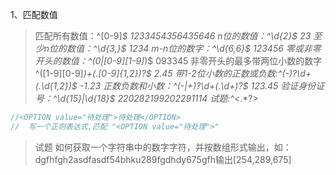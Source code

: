 1、匹配数值
> 匹配所有数值：^[0-9]*$
1233454356435646
> n位的数值：^\d{2}$
23
> 至少n位的数值：^\d{3,}$
1234
> m-n位的数字：^\d{6,6}$
123456
> 零或非零开头的数值：^(0|[0-9][1-9]*)$
093345
> 非零开头的最多带两位小数的数字 ^([1-9][0-9]*)+(.[0-9]{1,2})?$
2.45
> 带1-2位小数的正数或负数:^(\-)?\d+(\.\d{1,2})$
-1.23
> 正数负数和小数：^(\-|\+)?\d+(\.\d+)?$
123.45
> 验证身份证号：^\d{15}|\d{18}$
220282199202291114
>  试题:^*<.*?>
```php 
//<OPTION value="待处理">待处理</OPTION>
//  写一个正则表达式,匹配 "<OPTION value="待处理">"
```
> 试题 如何获取一个字符串中的数字字符，并按数组形式输出，如：
dgfhfgh2asdfasdf54bhku289fgdhdy675gfh输出[254,289,675]